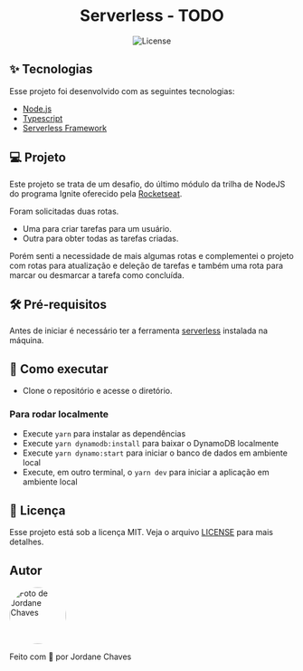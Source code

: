 <h1 align="center">Serverless - TODO</h1>

<p align="center">
  <img alt="License" src="https://img.shields.io/static/v1?label=license&message=MIT&color=8257E5&labelColor=000000">
</p>

## ✨ Tecnologias

Esse projeto foi desenvolvido com as seguintes tecnologias:

- [Node.js](https://nodejs.org/)
- [Typescript](https://www.typescriptlang.org/)
- [Serverless Framework](https://www.serverless.com/)

## 💻 Projeto

Este projeto se trata de um desafio, do último módulo da trilha de NodeJS do programa Ignite oferecido pela [Rocketseat](https://rocketseat.com.br).

Foram solicitadas duas rotas.

- Uma para criar tarefas para um usuário.
- Outra para obter todas as tarefas criadas.

Porém senti a necessidade de mais algumas rotas e complementei o projeto com rotas para atualização e deleção de tarefas e também uma rota para marcar ou desmarcar a tarefa como concluída.

## 🛠️ Pré-requisitos

Antes de iniciar é necessário ter a ferramenta [serverless](https://www.serverless.com/framework/docs/getting-started) instalada na máquina.

## 🚀 Como executar

- Clone o repositório e acesse o diretório.

### Para rodar localmente

- Execute `yarn` para instalar as dependências
- Execute `yarn dynamodb:install` para baixar o DynamoDB localmente
- Execute `yarn dynamo:start` para iniciar o banco de dados em ambiente local
- Execute, em outro terminal, o `yarn dev` para iniciar a aplicação em ambiente local

## 📄 Licença

Esse projeto está sob a licença MIT. Veja o arquivo [LICENSE](LICENSE.md) para mais detalhes.

## Autor

<img
  style="border-radius: 50%;"
  src="https://avatars.githubusercontent.com/jordane-chaves"
  width="100px;"
  title="Foto de Jordane Chaves"
  alt="Foto de Jordane Chaves"
/>
<br />

Feito com 💜 por Jordane Chaves